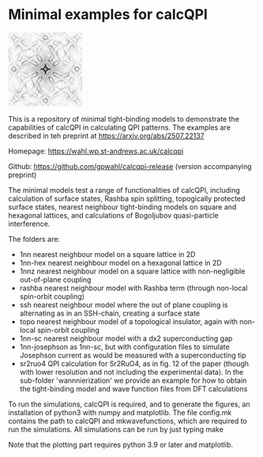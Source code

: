 # Minimal examples for calcQPI

![CalcQPI logo](Calcqpi-logo.png)

This is a repository of minimal tight-binding models to demonstrate the capabilities of calcQPI in calculating QPI patterns. The examples are described in teh preprint at https://arxiv.org/abs/2507.22137

Homepage: https://wahl.wp.st-andrews.ac.uk/calcqpi

Github: https://github.com/gpwahl/calcqpi-release (version accompanying preprint)

The minimal models test a range of functionalities of calcQPI, including calculation of surface states, Rashba spin splitting, topogically protected surface states, nearest neighbour tight-binding models on square and hexagonal lattices, and calculations of Bogoljubov quasi-particle interference.

The folders are:

* 1nn 	    nearest neighbour model on a square lattice in 2D
* 1nn-hex	    nearest neighbour model on a hexagonal lattice in 2D
* 1nnz        nearest neighbour model on a square lattice with non-negligible out-of-plane coupling
* rashba	    nearest neighbour model with Rashba term (through non-local spin-orbit coupling)
* ssh         nearest neighbour model where the out of plane coupling is alternating as in an SSH-chain, creating a surface state
* topo        nearest neighbour model of a topological insulator, again with non-local spin-orbit coupling
* 1nn-sc      nearest neighbour model with a dx2 superconducting gap
* 1nn-josephson as 1nn-sc, but with configuration files to simulate Josephson current as would be measured with a superconducting tip
* sr2ruo4     QPI calculation for Sr2RuO4, as in fig. 12 of the paper (though with lower resolution and not including the experimental data). In the sub-folder 'wannnierization' we provide an example for how to obtain the tight-binding model and wave function files from DFT calculations

To run the simulations, calcQPI is required, and to generate the figures, an installation of python3 with numpy and matplotlib. The file config.mk contains the path to calcQPI and mkwavefunctions, which are required to run the simulations. All simulations can be run by just typing make

Note that the plotting part requires python 3.9 or later and matplotlib.
